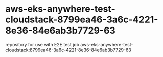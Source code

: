 # aws-eks-anywhere-test-cloudstack-8799ea46-3a6c-4221-8e36-84e6ab3b7729-63
repository for use with E2E test job aws-eks-anywhere-test-cloudstack:8799ea46-3a6c-4221-8e36-84e6ab3b7729-63
